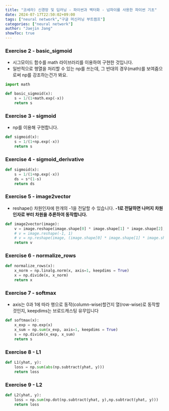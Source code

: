 ```yaml
---
title: "코세라) 신경망 및 딥러닝 - 파이썬과 벡터화 - 넘파이를 사용한 파이썬 기초"
date: 2024-07-17T22:50:02+09:00
tags: ["neural network","구글 머신러닝 부트캠프"]
categories: ["neural network"]
author: "Jaejin Jang"
showToc: true
---
```


### Exercise 2 - basic_sigmoid
- 시그모이드 함수를 math 라이브러리를 이용하여 구현한 것입니다.
- 일반적으로 행열을 처리할 수 있는 np를 쓰는데, 그 반대의 경우(math)를 보여줌으로써 np를 강조하는건가 봐요.

```python
import math

def basic_sigmoid(x):
    s = 1/(1+math.exp(-x))
    return s
```

### Exercise 3 - sigmoid
- np를 이용해 구현합니다.

```python
def sigmoid(x):
    s = 1/(1+np.exp(-x))
    return s
```

### Exercise 4 - sigmoid_derivative

```python
def sigmoid(x):
    s = 1/(1+np.exp(-x)) 
    ds = s*(1-s)
    return ds
```

### Exercise 5 - image2vector
- reshape() 차원인자에 한개의 -1을 전달할 수 있습니다. **-1로 전달하면 나머지 차원인자로 부터 차원을 추론하여 동작합니다.**

```python
def image2vector(image):
    v = image.reshape(image.shape[0] * image.shape[1] * image.shape[2], 1)
    # v = image.reshape(-1, 1)
    # v = np.reshape(image, (image.shape[0] * image.shape[1] * image.shape[2], 1))
    return v
```

### Exercise 6 - normalize_rows

```python
def normalize_rows(x):
    x_norm = np.linalg.norm(x, axis=1, keepdims = True)
    x = np.divide(x, x_norm)
    return x
```

### Exercise 7 - softmax
- axis는 0과 1에 따라 행으로 동작(column-wise)할건지 열(row-wise)로 동작할것인지, keepdims는 브로드캐스팅 유무입니다

```python
def softmax(x):
    x_exp = np.exp(x)
    x_sum = np.sum(x_exp, axis=1, keepdims = True)
    s = np.divide(x_exp, x_sum)
    return s
```

### Exercise 8 - L1

```python
def L1(yhat, y):
    loss = np.sum(abs(np.subtract(yhat, y))) 
    return loss
```

### Exercise 9 - L2

```python
def L2(yhat, y):
    loss = np.sum(np.dot(np.subtract(yhat, y),np.subtract(yhat, y))) 
    return loss
```